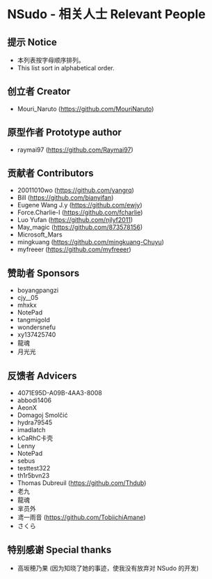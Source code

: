 ﻿# NSudo - 相关人士 Relevant People

## 提示 Notice
- 本列表按字母顺序排列。
- This list sort in alphabetical order.

## 创立者 Creator
- Mouri_Naruto (https://github.com/MouriNaruto)

## 原型作者 Prototype author
- raymai97 (https://github.com/Raymai97)

## 贡献者 Contributors
- 20011010wo (https://github.com/yangrq)
- Bill (https://github.com/bianyifan)
- Eugene Wang J.y (https://github.com/ewjy)
- Force.Charlie-I (https://github.com/fcharlie)
- Luo Yufan (https://github.com/njlyf2011)
- May_magic (https://github.com/873578156)
- Microsoft_Mars
- mingkuang (https://github.com/mingkuang-Chuyu)
- myfreeer (https://github.com/myfreeer)

## 赞助者 Sponsors
- boyangpangzi
- cjy__05
- mhxkx
- NotePad
- tangmigoId
- wondersnefu
- xy137425740
- 龍魂
- 月光光

## 反馈者 Advicers
- 4071E95D-A09B-4AA3-8008
- abbodi1406
- AeonX
- Domagoj Smolčić
- hydra79545
- imadlatch
- kCaRhC卡壳
- Lenny
- NotePad
- sebus
- testtest322
- th1r5bvn23
- Thomas Dubreuil (https://github.com/Thdub)
- 老九
- 龍魂
- 芈员外
- 鸢一雨音 (https://github.com/TobiichiAmane)
- さくら

## 特别感谢 Special thanks
- 高坂穂乃果 (因为知晓了她的事迹，使我没有放弃对 NSudo 的开发)

